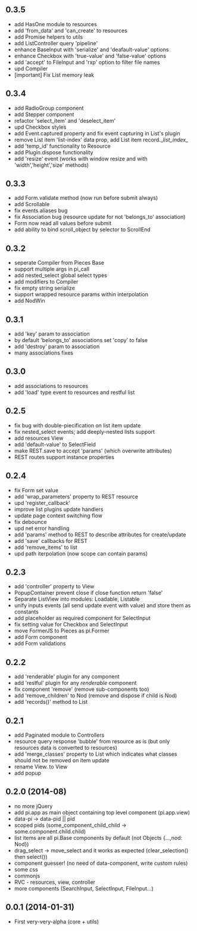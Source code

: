## 0.3.5
* add HasOne module to resources
* add 'from_data' and 'can_create' to resources
* add Promise helpers to utils
* add ListController query 'pipeline' 
* enhance BaseInput with 'serialize' and 'deafault-value' options
* enhance Checkbox with 'true-value' and 'false-value' options
* add 'accept' to FileInput and 'rxp' option to filter file names
* upd Compiler
* [important] Fix List memory leak

## 0.3.4
* add RadioGroup component
* add Stepper component
* refactor 'select_item' and 'deselect_item'
* upd Checkbox styles 
* add Event.captured property and fix event capturing in List's plugin
* remove List item 'list-index' data prop, add List item record.\__list\_index\__
* add 'temp_id' functionality to Resource
* add Plugin.dispose functionality
* add 'resize' event (works with window resize and with 'width','height','size' methods)

## 0.3.3
* add Form.validate method (now run before submit always)
* add Scrollable
* fix events aliases bug
* fix Association bug (resource update for not 'belongs_to' association)
* Form now read all values before submit
* add ability to bind scroll_object by selector to ScrollEnd

## 0.3.2
* seperate Compiler from Pieces Base
* support multiple args in pi_call
* add nested_select global select types
* add modifiers to Compiler
* fix empty string serialize
* support wrapped resource params within interpolation
* add NodWin

## 0.3.1
* add 'key' param to association
* by default 'belongs_to' associations set 'copy' to false
* add 'destroy' param to association
* many associations fixes

## 0.3.0
* add associations to resources
* add 'load' type event to resources and restful list

## 0.2.5
* fix bug with double-piecification on list item update
* fix nested_select events; add deeply-nested lists support
* add resources View
* add 'default-value' to SelectField 
* make REST.save to accept 'params' (which overwrite attributes)
* REST routes support instance properties 

## 0.2.4
* fix Form set value 
* add 'wrap_parameters' property to REST resource
* upd 'register_callback'
* improve list plugins update handlers
* update page context switching flow 
* fix debounce
* upd net error handling
* add 'params' method to REST to describe attributes for create/update
* add 'save' callbacks for REST
* add 'remove_items' to list
* upd path iterpolation (now scope can contain params)

## 0.2.3
* add 'controller' property to View
* PopupContainer prevent close if close function return 'false' 
* Separate ListView into modules: Loadable, Listable
* unify inputs events (all send update event with value) and store them as constants
* add placeholder as required component for SelectInput
* fix setting value for Checkbox and SelectInput 
* move FormerJS to Pieces as pi.Former
* add Form component
* add Form validations

## 0.2.2
* add 'renderable' plugin for any component
* add 'restful' plugin for any _renderable_ component
* fix component 'remove' (remove sub-components too)
* add 'remove_children' to Nod (remove and dispose if child is Nod)
* add 'records()' method to List


## 0.2.1 
* add Paginated module to Controllers
* resource query response 'bubble' from resource as is (but only resources data is converted to resources)
* add 'merge_classes' property to List which indicates what classes should not be removed on item update
*  rename View.<Some> to <Some>View
*  add popup  

## 0.2.0 (2014-08)
* no more jQuery
* add pi.app as main object containing top level component (pi.app.view)
* data-pi -> data-pid || pid
* scoped pids (some_component_child_child -> some.component.child.child)
* list items are all pi.Base components by default (not Objects {...,nod: Nod})
* drag_select -> move_select and it works as expected (clear_selection() then select())
* component guesser! (no need of data-component, write custom rules)
* some css
* commonjs
* RVC - resources, view, controller
* more components (SearchInput, SelectInput, FileInput...)

## 0.0.1 (2014-01-31)
* First very-very-alpha (core + utils)